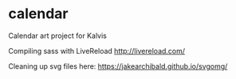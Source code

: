# calendar

Calendar art project for Kalvis

Compiling sass with LiveReload 
http://livereload.com/

Cleaning up svg files here:
https://jakearchibald.github.io/svgomg/
